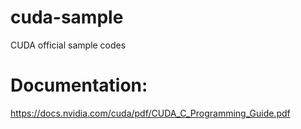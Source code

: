 # cuda-sample
CUDA official sample codes

# Documentation:
https://docs.nvidia.com/cuda/pdf/CUDA_C_Programming_Guide.pdf
